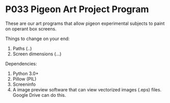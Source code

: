 # P033 Pigeon Art Project Program

These are our art programs that allow pigeon experimental subjects to paint on operant box screens. 


Things to change on your end:
1) Paths (..)
2) Screen dimensions (...)


Dependencies:
1) Python 3.0+
2) Pillow (PIL)
3) Screeninfo
4) A image preview software that can view vectorized images (.eps) files. Google Drive can do this.

   
